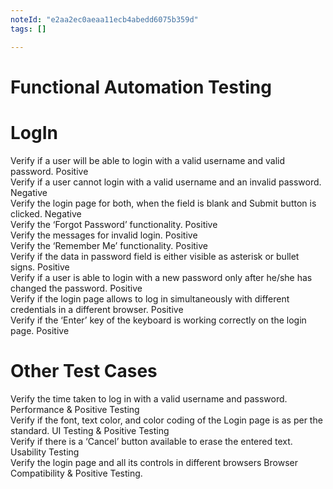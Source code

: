 ```yaml
---
noteId: "e2aa2ec0aeaa11ecb4abedd6075b359d"
tags: []

---
```


# Functional Automation Testing 

# LogIn<br />
Verify if a user will be able to login with a valid username and valid password.	Positive<br />
Verify if a user cannot login with a valid username and an invalid password.	Negative<br />
Verify the login page for both, when the field is blank and Submit button is clicked.	Negative<br />
Verify the ‘Forgot Password’ functionality.	Positive<br />
Verify the messages for invalid login.	Positive<br />
Verify the ‘Remember Me’ functionality.	Positive<br />
Verify if the data in password field is either visible as asterisk or bullet signs.	Positive<br />
Verify if a user is able to login with a new password only after he/she has changed the password.	Positive<br />
Verify if the login page allows to log in simultaneously with different credentials in a different browser.	Positive<br />
Verify if the ‘Enter’ key of the keyboard is working correctly on the login page.	Positive<br />
# Other Test Cases<br />
Verify the time taken to log in with a valid username and password.	Performance & Positive Testing<br />
Verify if the font, text color, and color coding of the Login page is as per the standard.	UI Testing & Positive Testing<br />
Verify if there is a ‘Cancel’ button available to erase the entered text.	Usability Testing<br />
Verify the login page and all its controls in different browsers	Browser Compatibility & Positive Testing.<br />
